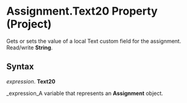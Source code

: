 
# Assignment.Text20 Property (Project)

Gets or sets the value of a local Text custom field for the assignment. Read/write  **String**.


## Syntax

 _expression_. **Text20**

 _expression_A variable that represents an  **Assignment** object.

